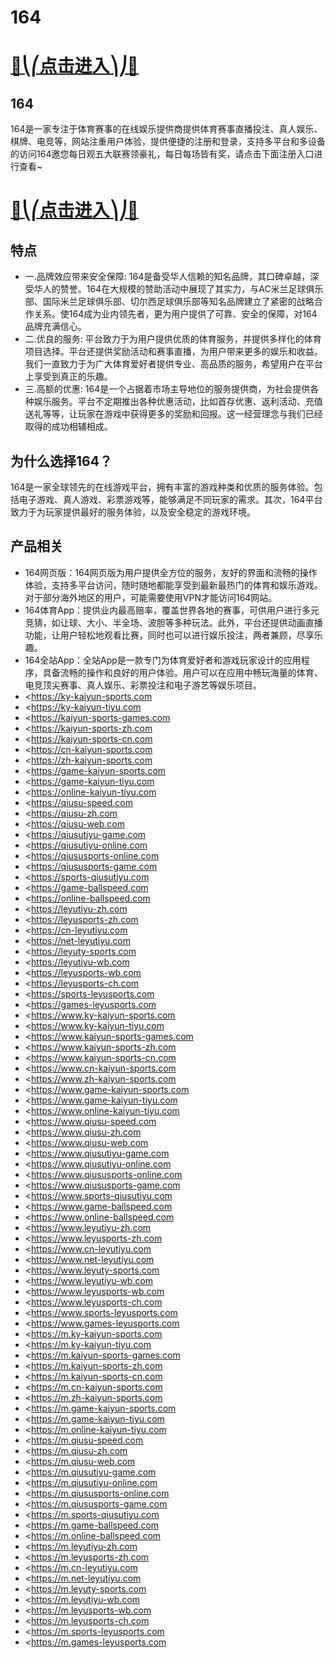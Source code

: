 # 164

# [🍉⎝⎛点击进入⎞⎠🍉](https://kkdd668.cn)
## 164
164是一家专注于体育赛事的在线娱乐提供商提供体育赛事直播投注、真人娱乐、棋牌、电竞等，网站注重用户体验，提供便捷的注册和登录，支持多平台和多设备的访问164邀您每日观五大联赛领豪礼，每日每场皆有奖，请点击下面注册入口进行查看~
# [🍉⎝⎛点击进入⎞⎠🍉](https://kkdd668.cn)

## 特点
- 一.品牌效应带来安全保障: 164是备受华人信赖的知名品牌，其口碑卓越，深受华人的赞誉。164在大规模的赞助活动中展现了其实力，与AC米兰足球俱乐部、国际米兰足球俱乐部、切尔西足球俱乐部等知名品牌建立了紧密的战略合作关系。使164成为业内领先者，更为用户提供了可靠、安全的保障，对164品牌充满信心。
- 二.优良的服务: 平台致力于为用户提供优质的体育服务，并提供多样化的体育项目选择。平台还提供奖励活动和赛事直播，为用户带来更多的娱乐和收益。我们一直致力于为广大体育爱好者提供专业、高品质的服务，希望用户在平台上享受到真正的乐趣。
- 三.高额的优惠: 164是一个占据着市场主导地位的服务提供商，为社会提供各种娱乐服务。平台不定期推出各种优惠活动，比如首存优惠、返利活动、充值送礼等等，让玩家在游戏中获得更多的奖励和回报。这一经营理念与我们已经取得的成功相辅相成。

## 为什么选择164？
164是一家全球领先的在线游戏平台，拥有丰富的游戏种类和优质的服务体验。包括电子游戏、真人游戏、彩票游戏等，能够满足不同玩家的需求。其次，164平台致力于为玩家提供最好的服务体验，以及安全稳定的游戏环境。
## 产品相关
- 164网页版：164网页版为用户提供全方位的服务，友好的界面和流畅的操作体验，支持多平台访问，随时随地都能享受到最新最热门的体育和娱乐游戏。对于部分海外地区的用户，可能需要使用VPN才能访问164网站。
- 164体育App：提供业内最高赔率，覆盖世界各地的赛事，可供用户进行多元竞猜，如让球、大小、半全场、波胆等多种玩法。此外，平台还提供动画直播功能，让用户轻松地观看比赛，同时也可以进行娱乐投注，两者兼顾，尽享乐趣。
- 164全站App：全站App是一款专门为体育爱好者和游戏玩家设计的应用程序，具备流畅的操作和良好的用户体验。用户可以在应用中畅玩海量的体育、电竞顶尖赛事、真人娱乐、彩票投注和电子游艺等娱乐项目。
- <https://ky-kaiyun-sports.com
- <https://ky-kaiyun-tiyu.com
- <https://kaiyun-sports-games.com
- <https://kaiyun-sports-zh.com
- <https://kaiyun-sports-cn.com
- <https://cn-kaiyun-sports.com
- <https://zh-kaiyun-sports.com
- <https://game-kaiyun-sports.com
- <https://game-kaiyun-tiyu.com
- <https://online-kaiyun-tiyu.com
- <https://qiusu-speed.com
- <https://qiusu-zh.com
- <https://qiusu-web.com
- <https://qiusutiyu-game.com
- <https://qiusutiyu-online.com
- <https://qiususports-online.com
- <https://qiususports-game.com
- <https://sports-qiusutiyu.com
- <https://game-ballspeed.com
- <https://online-ballspeed.com
- <https://leyutiyu-zh.com
- <https://leyusports-zh.com
- <https://cn-leyutiyu.com
- <https://net-leyutiyu.com
- <https://leyuty-sports.com
- <https://leyutiyu-wb.com
- <https://leyusports-wb.com
- <https://leyusports-ch.com
- <https://sports-leyusports.com
- <https://games-leyusports.com
- <https://www.ky-kaiyun-sports.com
- <https://www.ky-kaiyun-tiyu.com
- <https://www.kaiyun-sports-games.com
- <https://www.kaiyun-sports-zh.com
- <https://www.kaiyun-sports-cn.com
- <https://www.cn-kaiyun-sports.com
- <https://www.zh-kaiyun-sports.com
- <https://www.game-kaiyun-sports.com
- <https://www.game-kaiyun-tiyu.com
- <https://www.online-kaiyun-tiyu.com
- <https://www.qiusu-speed.com
- <https://www.qiusu-zh.com
- <https://www.qiusu-web.com
- <https://www.qiusutiyu-game.com
- <https://www.qiusutiyu-online.com
- <https://www.qiususports-online.com
- <https://www.qiususports-game.com
- <https://www.sports-qiusutiyu.com
- <https://www.game-ballspeed.com
- <https://www.online-ballspeed.com
- <https://www.leyutiyu-zh.com
- <https://www.leyusports-zh.com
- <https://www.cn-leyutiyu.com
- <https://www.net-leyutiyu.com
- <https://www.leyuty-sports.com
- <https://www.leyutiyu-wb.com
- <https://www.leyusports-wb.com
- <https://www.leyusports-ch.com
- <https://www.sports-leyusports.com
- <https://www.games-leyusports.com
- <https://m.ky-kaiyun-sports.com
- <https://m.ky-kaiyun-tiyu.com
- <https://m.kaiyun-sports-games.com
- <https://m.kaiyun-sports-zh.com
- <https://m.kaiyun-sports-cn.com
- <https://m.cn-kaiyun-sports.com
- <https://m.zh-kaiyun-sports.com
- <https://m.game-kaiyun-sports.com
- <https://m.game-kaiyun-tiyu.com
- <https://m.online-kaiyun-tiyu.com
- <https://m.qiusu-speed.com
- <https://m.qiusu-zh.com
- <https://m.qiusu-web.com
- <https://m.qiusutiyu-game.com
- <https://m.qiusutiyu-online.com
- <https://m.qiususports-online.com
- <https://m.qiususports-game.com
- <https://m.sports-qiusutiyu.com
- <https://m.game-ballspeed.com
- <https://m.online-ballspeed.com
- <https://m.leyutiyu-zh.com
- <https://m.leyusports-zh.com
- <https://m.cn-leyutiyu.com
- <https://m.net-leyutiyu.com
- <https://m.leyuty-sports.com
- <https://m.leyutiyu-wb.com
- <https://m.leyusports-wb.com
- <https://m.leyusports-ch.com
- <https://m.sports-leyusports.com
- <https://m.games-leyusports.com

